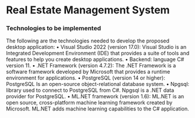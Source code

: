 # Real Estate Management System

### Technologies to be implemented

The following are the technologies needed to develop the proposed desktop application:
•	Visual Studio 2022 (version 17.0): Visual Studio is an Integrated Development Environment (IDE) that provides a suite of tools and features to help you create desktop applications.
•	Backend: language C# version 11.
•	.NET Framework (version 4.7.2): The .NET Framework is a software framework developed by Microsoft that provides a runtime environment for applications.
•	PostgreSQL (version 14 or higher): PostgreSQL Is an open-source object-relational database system.
•	Npgsql: library used to connect to PostgreSQL from C#. Npgsql is a .NET data provider for PostgreSQL. 
•	ML.NET framework (version 1.6): ML.NET is an open source, cross-platform machine learning framework created by Microsoft. ML.NET adds machine learning capabilities to the C# application. 
